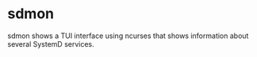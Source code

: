 # sdmon

sdmon shows a TUI interface using ncurses that shows information about several SystemD services.
